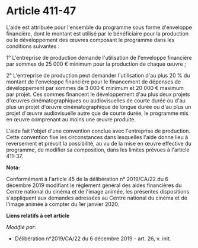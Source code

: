 # Article 411-47

L'aide est attribuée pour l'ensemble du programme sous forme d'enveloppe financière, dont le montant est utilisé par le
bénéficiaire pour la production ou le développement des œuvres composant le programme dans les conditions suivantes :

1° L'entreprise de production demande l'utilisation de l'enveloppe financière par sommes de 25 000 € minimum pour la
production de chaque œuvre ;

2° L'entreprise de production peut demander l'utilisation d'au plus 20 % du montant de l'enveloppe financière pour le
financement de dépenses de développement par sommes de 3 000 € minimum et 20 000 € maximum par projet. Ces sommes financent
le développement d'au plus deux projets d'œuvres cinématographiques ou audiovisuelles de courte durée ou d'au plus un projet
d'œuvre cinématographique de longue durée ou d'au plus un projet d'œuvre audiovisuelle autre que de courte durée, le
programme mis en œuvre comprenant au moins une œuvre produite.

L'aide fait l'objet d'une convention conclue avec l'entreprise de production. Cette convention fixe les circonstances dans
lesquelles l'aide donne lieu à reversement et prévoit la possibilité, au vu de la mise en œuvre effective du programme, de
modifier sa composition, dans les limites prévues à l'article 411-37.

**Nota:**

Conformément à l'article 45 de la délibération n° 2019/CA/22 du 6 décembre 2019 modifiant le règlement général des aides
financières du Centre national du cinéma et de l'image animée, les présentes dispositions s'appliquent aux demandes adressées
au Centre national du cinéma et de l'image animée à compter du 1er janvier 2020.

**Liens relatifs à cet article**

_Modifié par_:

  - Délibération n°2019/CA/22 du 6 décembre 2019 - art. 26, v. init.
